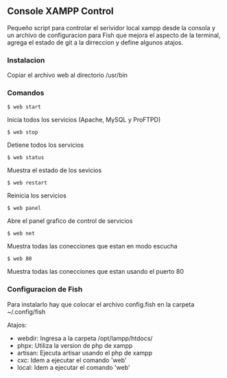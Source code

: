 ## Console XAMPP Control

Pequeño script para controlar el serividor local xampp desde la consola y un archivo de configuracion para Fish que mejora el aspecto de la terminal, agrega el estado de git a la dirreccion y define algunos atajos.

### Instalacion

Copiar el archivo web al directorio /usr/bin

### Comandos

	$ web start

Inicia todos los servicios (Apache, MySQL y ProFTPD)

	$ web stop

Detiene todos los servicios

	$ web status

Muestra el estado de los sevicios

	$ web restart

Reinicia los servicios

	$ web panel

Abre el panel grafico de control de servicios

	$ web net

Muestra todas las conecciones que estan en modo escucha

	$ web 80

Muestra todas las conecciones que estan usando el puerto 80


### Configuracion de Fish

Para instalarlo hay que colocar el archivo config.fish en la carpeta ~/.config/fish

Atajos:
* webdir: Ingresa a la carpeta /opt/lampp/htdocs/
* phpx: Utiliza la version de php de xampp
* artisan: Ejecuta artisar usando el php de xampp
* cxc: Idem a ejecutar el comando 'web'
* local: Idem a ejecutar el comando 'web'
